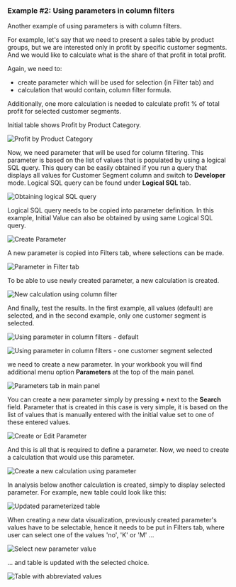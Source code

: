 ### Example #2: Using parameters in column filters

Another example of using parameters is with column filters.

For example, let's say that we need to present a sales table by product groups, but we are interested only in profit by specific customer segments. And we would like to calculate what is the share of that profit in total profit.

Again, we need to:

* create parameter which will be used for selection (in Filter tab) and
* calculation that would contain, column filter formula.

Additionally, one more calculation is needed to calculate profit % of total profit for selected customer segments.

Initial table shows Profit by Product Category.

![Profit by Product Category](https://github.com/zigavaupot/blogger/blob/main/parameters-in-oracle-analytics/images/par-02-001.png?raw=true)

Now, we need parameter that will be used for column filtering. This parameter is based on the list of values that is populated by using a logical SQL query. This query can be easily obtained if you run a query that displays all values for Customer Segment column and switch to **Developer** mode. Logical SQL query can be found under **Logical SQL** tab.

![Obtaining logical SQL query](https://github.com/zigavaupot/blogger/blob/main/parameters-in-oracle-analytics/images/par-02-002.png?raw=true)

Logical SQL query needs to be copied into parameter definition. In this example, Initial Value can also be obtained by using same Logical SQL query.

![Create Parameter](https://github.com/zigavaupot/blogger/blob/main/parameters-in-oracle-analytics/images/par-02-003.png?raw=true)

A new parameter is copied into Filters tab, where selections can be made.

![Parameter in Filter tab](https://github.com/zigavaupot/blogger/blob/main/parameters-in-oracle-analytics/images/par-02-004.png?raw=true)

To be able to use newly created parameter, a new calculation is created.

![New calculation using column filter](https://github.com/zigavaupot/blogger/blob/main/parameters-in-oracle-analytics/images/par-02-005.png?raw=true)

And finally, test the results. In the first example, all values (default) are selected, and in the second example, only one customer segment is selected.

![Using parameter in column filters - default](https://github.com/zigavaupot/blogger/blob/main/parameters-in-oracle-analytics/images/par-02-006.png?raw=true)

![Using parameter in column filters - one customer segment selected](https://github.com/zigavaupot/blogger/blob/main/parameters-in-oracle-analytics/images/par-02-007.png?raw=true)




we need to create a new parameter. In your workbook you will find additional menu option **Parameters** at the top of the main panel.

![Parameters tab in main panel](https://github.com/zigavaupot/blogger/blob/main/parameters-in-oracle-analytics/images/par-01-002.png?raw=true)

You can create a new parameter simply by pressing **+** next to the **Search** field. Parameter that is created in this case is very simple, it is based on the list of values that is manually entered with the initial value set to one of these entered values.

![Create or Edit Parameter](https://github.com/zigavaupot/blogger/blob/main/parameters-in-oracle-analytics/images/par-01-003.png?raw=true)

And this is all that is required to define a parameter. Now, we need to create a calculation that would use this parameter.

![Create a new calculation using parameter](./images/par-01-004.png)

In analysis below another calculation is created, simply to display selected parameter. For example, new table could look like this:

![Updated parameterized table](./images/par-01-005.png)

When creating a new data visualization, previously created parameter's values have to be selectable, hence it needs to be put in Filters tab, where user can select one of the values 'no', 'K' or 'M' ...

![Select new parameter value](./images/par-01-006.png)

... and table is updated with the selected choice.

![Table with abbreviated values](./images/par-01-007.png)
